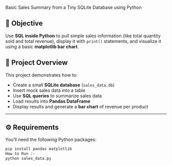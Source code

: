 Basic Sales Summary from a Tiny SQLite Database using Python

## 🎯 Objective
Use **SQL inside Python** to pull simple sales information (like total quantity sold and total revenue), display it with `print()` statements, and visualize it using a basic **matplotlib bar chart**.
## 📂 Project Overview
This project demonstrates how to:
- Create a small **SQLite database** (`sales_data.db`)
- Insert mock sales data into a table
- Use **SQL queries** to summarize sales data
- Load results into **Pandas DataFrame**
- Display results and generate a **bar chart** of revenue per product

---

## ⚙️ Requirements
You’ll need the following Python packages:

```bash
pip install pandas matplotlib
How to Run :-
python sales_data.py

